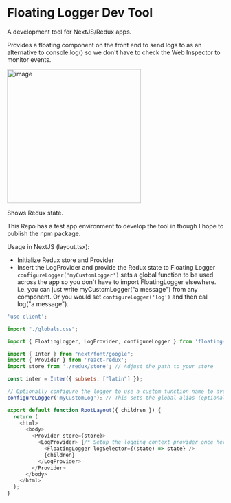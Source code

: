 # Floating Logger Dev Tool

A development tool for NextJS/Redux apps.

Provides a floating component on the front end to send logs to as an alternative to console.log() so we don't have to check the Web Inspector to monitor events.

<img width="311" alt="image" src="https://github.com/user-attachments/assets/f1b46199-6f36-40f1-822f-f76ca2df26ee">

Shows Redux state.

This Repo has a test app environment to develop the tool in though I hope to publish the npm package.

Usage in NextJS (layout.tsx):
- Initialize Redux store and Provider
- Insert the LogProvider and provide the Redux state to Floating Logger
`configureLogger('myCustomLogger')` sets a global function to be used across the app so you don't have to import FloatingLogger elsewhere. i.e. you can just write myCustomLogger("a message") from any component. Or you would set `configureLogger('log')` and then call log("a message").
```js
'use client';

import "./globals.css";

import { FloatingLogger, LogProvider, configureLogger } from 'floating-logger'; // Import from your package

import { Inter } from "next/font/google";
import { Provider } from 'react-redux';
import store from './redux/store'; // Adjust the path to your store

const inter = Inter({ subsets: ["latin"] });

// Optionally configure the logger to use a custom function name to avoid conflicts
configureLogger('myCustomLog'); // This sets the global alias (optional)

export default function RootLayout({ children }) {
  return (
    <html>
      <body>
        <Provider store={store}>
          <LogProvider> {/* Setup the logging context provider once here */}
            <FloatingLogger logSelector={(state) => state} />
            {children}
          </LogProvider>
        </Provider>
      </body>
    </html>
  );
}
```

